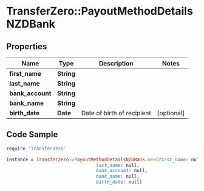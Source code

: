 # TransferZero::PayoutMethodDetailsNZDBank

## Properties

Name | Type | Description | Notes
------------ | ------------- | ------------- | -------------
**first_name** | **String** |  | 
**last_name** | **String** |  | 
**bank_account** | **String** |  | 
**bank_name** | **String** |  | 
**birth_date** | **Date** | Date of birth of recipient | [optional] 

## Code Sample

```ruby
require 'TransferZero'

instance = TransferZero::PayoutMethodDetailsNZDBank.new(first_name: null,
                                 last_name: null,
                                 bank_account: null,
                                 bank_name: null,
                                 birth_date: null)
```


